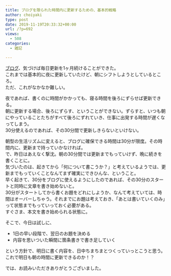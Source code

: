 ```yaml
---
title: ブログを限られた時間内に更新するための、基本的戦略
author: choiyaki
type: post
date: 2019-11-19T20:33:32+00:00
url: /?p=692
views:
  - 508
categories:
  - 雑記

---
```

[ブログ][1]、気づけば毎日更新を1ヶ月続けることができた。  
これまでは基本的に夜に更新していたけど、朝にシフトしようとしているところ。  
ただ、これがなかなか難しい。

夜であれば、書くのに時間がかかっても、寝る時間を後ろにずらせば更新できる。  
朝に更新する場合、後ろにずらす、ということができない。ずらすと、いつも朝にやっていることたちがすべて後ろにずれていき、仕事に出発する時間が遅くなってしまう。  
30分使えるのであれば、その30分間で更新しきらないといけない。

朝型の生活リズムに変えると、ブログに確保できる時間は30分が限度。その時間内に、更新まで持っていかなければ。  
で、昨日はあえなく撃沈。朝の30分間では更新までもっていけず、晩に続きを書くことに。  
気づいたのは、起きてから「何について書こうか？」と考えているようでは、更新までもっていくことなんてまず確実にできひんな、ということ。  
早く起きて、30分をブログに使えるようにしたのであれば、その30分のスタートと同時に文章を書き始めないと。  
30分がスタートしてから書くお題をどれにしようか、なんて考えていては、時間はオーバーしちゃう。それまでにお題は考えておき、「あとは書いていくのみ」って状態までもっていっておく必要がある。  
すぐさま、本文を書き始められる状態に。

そこで、今日は試しに、

  * 1日の早い段階で、翌日のお題を決める
  * 内容を思いついた瞬間に箇条書きで書き足していく

という方針で、明日に書く内容を、日中ちまちまとつくっていっとこうと思う。  
これで明日も朝の時間に更新できるのか！？

では、お読みいただきありがとうございました。

 [1]: https://scrapbox.io/choiyaki-hondana/%E3%83%96%E3%83%AD%E3%82%B0